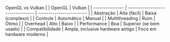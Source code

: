 OpenGL vs Vulkan
|                 | OpenGL                           | Vulkan                   |
| --------------- | -------------------------------- | ------------------------ |
| Abstração       | Alta (fácil)                     | Baixa (complexo)         |
| Controle        | Automático                       | Manual                   |
| Multithreading  | Ruim                             | Ótimo                    |
| Overhead        | Alto                             | Baixo                    |
| Performance     | Boa                              | Superior (se bem usado)  |
| Compatibilidade | Ampla, inclusive hardware antigo | Foco em hardware moderno |
